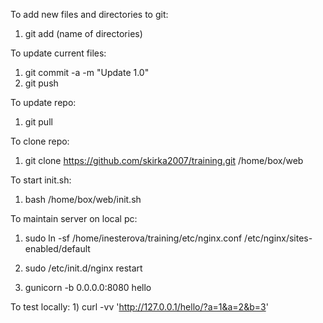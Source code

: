 To add new files and directories to git:
1) git add (name of directories)

To update current files:
1) git commit -a -m "Update 1.0"
2) git push

To update repo:
1) git pull

To clone repo:
1) git clone https://github.com/skirka2007/training.git /home/box/web

To start init.sh:
1) bash /home/box/web/init.sh

To maintain server on local pc:
1) sudo ln -sf /home/inesterova/training/etc/nginx.conf /etc/nginx/sites-enabled/default
2) sudo /etc/init.d/nginx restart

3) gunicorn -b 0.0.0.0:8080 hello

To test locally:
﻿1) curl -vv 'http://127.0.0.1/hello/?a=1&a=2&b=3'


